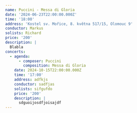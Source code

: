 ```yaml
---
name: Puccini - Messa di Gloria
date: '2024-06-23T22:00:00.000Z'
time: '18:00'
address: 'Kostel sv. Mořice, 8. května 517/15, Olomouc 9'
conductor: Markus
solists: Richard
price: '200'
description: |
  Blabla
concerts:
  - agenda:
      - composer: Puccini
        composition: Messa di Gloria
    date: 2024-10-15T22:00:00.000Z
    time: '17:00'
    address: adfkjs
    conductor: sadfjas
    solists: sifgufdo
    price: '200'
    description: |
      sdguoijosdfjoisajdf
---
```


